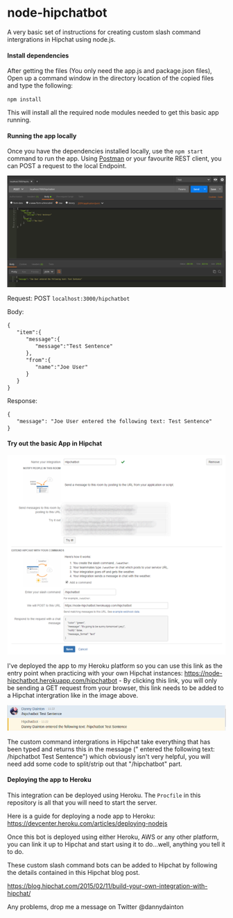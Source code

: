 # node-hipchatbot
A very basic set of instructions for creating custom slash command intergrations in Hipchat using node.js. 

#### Install dependencies
After getting the files (You only need the app.js and package.json files), Open up a command window in the directory location of the copied files and type the following:

`npm install`

This will install all the required node modules needed to get this basic app running.

#### Running the app locally

Once you have the dependencies installed locally, use the `npm start` command to run the app. Using [Postman](https://www.getpostman.com/ "Postman") or your favourite REST client, you can POST a request to the local Endpoint.

![Alt text](/public/Postman.png?raw=true "Postman Request")

Request:
POST `localhost:3000/hipchatbot`

Body:
```
{
   "item":{
      "message":{
         "message":"Test Sentence"
      },
      "from":{
         "name":"Joe User"
      }
   }
}
```

Response:
```
{  
   "message": "Joe User entered the following text: Test Sentence"
}
```

#### Try out the basic App in Hipchat

![Alt text](/public/hipchatbot.png?raw=true "Hipchat Intergration")

I've deployed the app to my Heroku platform so you can use this link as the entry point when practicing with your own Hipchat instances: https://node-hipchatbot.herokuapp.com/hipchatbot - By clicking this link, you will only be sending a GET request from your browser, this link needs to be added to a Hipchat intergration like in the image above.

![Alt text](/public/User_Message.png?raw=true "Hipchat Message")

The custom command intergrations in Hipchat take everything that has been typed and returns this in the message ("<Username> entered the following text: /hipchatbot Test Sentence") which obviously isn't very helpful, you will need add some code to split/strip out that "/hipchatbot" part.

#### Deploying the app to Heroku

This integration can be deployed using Heroku. The `Procfile` in this repository is all that you will need to start the server.

Here is a guide for deploying a node app to Heroku: https://devcenter.heroku.com/articles/deploying-nodejs

Once this bot is deployed using either Heroku, AWS or any other platform, you can link it up to Hipchat and start using it to do...well, anything you tell it to do.

These custom slash command bots can be added to Hipchat by following the details contained in this Hipchat blog post.

https://blog.hipchat.com/2015/02/11/build-your-own-integration-with-hipchat/

Any problems, drop me a message on Twitter @dannydainton
